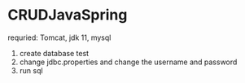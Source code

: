 # CRUDJavaSpring

requried: Tomcat, jdk 11, mysql
1. create database test
2. change jdbc.properties and change the username and password
3. run sql
